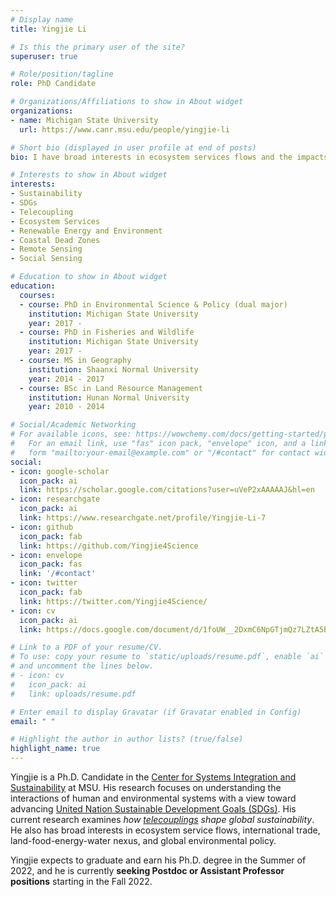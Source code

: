 ```yaml
---
# Display name
title: Yingjie Li

# Is this the primary user of the site?
superuser: true

# Role/position/tagline
role: PhD Candidate

# Organizations/Affiliations to show in About widget
organizations:
- name: Michigan State University
  url: https://www.canr.msu.edu/people/yingjie-li

# Short bio (displayed in user profile at end of posts)
bio: I have broad interests in ecosystem services flows and the impacts of *telecoupling* on global sustainability.

# Interests to show in About widget
interests:
- Sustainability 
- SDGs
- Telecoupling
- Ecosystem Services
- Renewable Energy and Environment
- Coastal Dead Zones
- Remote Sensing
- Social Sensing

# Education to show in About widget
education:
  courses:
  - course: PhD in Environmental Science & Policy (dual major)
    institution: Michigan State University
    year: 2017 -
  - course: PhD in Fisheries and Wildlife
    institution: Michigan State University
    year: 2017 - 
  - course: MS in Geography 
    institution: Shaanxi Normal University
    year: 2014 - 2017
  - course: BSc in Land Resource Management
    institution: Hunan Normal University
    year: 2010 - 2014

# Social/Academic Networking
# For available icons, see: https://wowchemy.com/docs/getting-started/page-builder/#icons
#   For an email link, use "fas" icon pack, "envelope" icon, and a link in the
#   form "mailto:your-email@example.com" or "/#contact" for contact widget.
social:
- icon: google-scholar
  icon_pack: ai
  link: https://scholar.google.com/citations?user=uVeP2xAAAAAJ&hl=en
- icon: researchgate
  icon_pack: ai
  link: https://www.researchgate.net/profile/Yingjie-Li-7
- icon: github
  icon_pack: fab
  link: https://github.com/Yingjie4Science
- icon: envelope
  icon_pack: fas
  link: '/#contact'
- icon: twitter
  icon_pack: fab
  link: https://twitter.com/Yingjie4Science/
- icon: cv
  icon_pack: ai
  link: https://docs.google.com/document/d/1foUW__2DxmC6NpGTjmQz7LZtA5B1zb9XPiubqugibWE/edit?usp=sharing

# Link to a PDF of your resume/CV.
# To use: copy your resume to `static/uploads/resume.pdf`, enable `ai` icons in `params.toml`, 
# and uncomment the lines below.
# - icon: cv
#   icon_pack: ai
#   link: uploads/resume.pdf

# Enter email to display Gravatar (if Gravatar enabled in Config)
email: " "

# Highlight the author in author lists? (true/false)
highlight_name: true
---
```


Yingjie is a Ph.D. Candidate in the [Center for Systems Integration and Sustainability](https://www.canr.msu.edu/csis/) at MSU. His research focuses on understanding the interactions of human and environmental systems with a view toward advancing [United Nation Sustainable Development Goals (SDGs)](https://sdgs.un.org/goals). His current research examines *how* [*telecouplings*](https://telecouplingtoolbox.org/) *shape global sustainability*. He also has broad interests in ecosystem service flows, international trade, land-food-energy-water nexus, and global environmental policy.

Yingjie expects to graduate and earn his Ph.D. degree in the Summer of 2022, and he is currently **seeking Postdoc or Assistant Professor positions** starting in the Fall 2022. 
